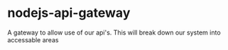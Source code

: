 # nodejs-api-gateway
A gateway to allow use of our api's. This will break down our system into accessable areas
